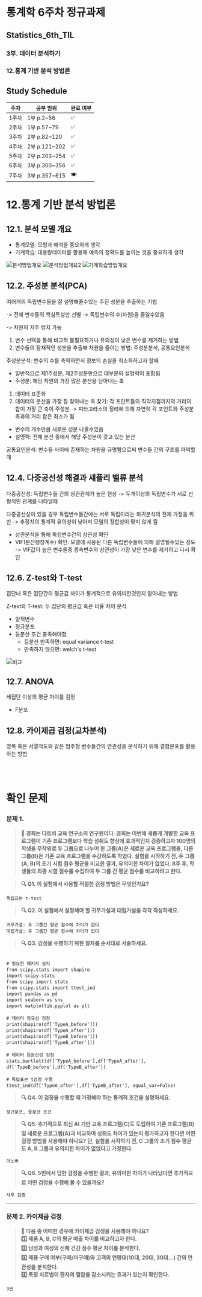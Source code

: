 # 통계학 6주차 정규과제

## Statistics_6th_TIL

### 3부. 데이터 분석하기
### 12.통계 기반 분석 방법론



## Study Schedule

|주차 | 공부 범위     | 완료 여부 |
|----|----------------|----------|
|1주차| 1부 p.2~56     | ✅      |
|2주차| 1부 p.57~79    | ✅      | 
|3주차| 2부 p.82~120   | ✅      | 
|4주차| 2부 p.121~202  | ✅      | 
|5주차| 2부 p.203~254  | ✅      | 
|6주차| 3부 p.300~356  | ✅      | 
|7주차| 3부 p.357~615  | 🍽️      |

<!-- 여기까진 그대로 둬 주세요-->

# 12.통계 기반 분석 방법론

## 12.1. 분석 모델 개요
- 통계모델: 모형과 해석을 중요하게 생각
- 기계학습: 대용량데이터를 활용해 예측의 정확도를 높이는 것을 중요하게 생각

![분석방법개요](./images/study6/스크린샷%202025-05-16%20오후%207.31.22.png)
![분석방법개요2](./images/study6/스크린샷%202025-05-16%20오후%207.31.34.png)
![기계학습방법개요](./images/study6/스크린샷%202025-05-16%20오후%207.32.33.png)


## 12.2. 주성분 분석(PCA)

여러개의 독립변수들을 잘 설명해줄수있는 주된 성분을 추출하는 기법

-> 전체 변수들의 핵심특성만 선별 -> 독립변수의 수(차원)을 줄일수있음

-> 차원의 저주 방지 가능

1. 변수 선택을 통해 비교적 불필요하거나 유의성이 낮은 변수를 제거하는 방법
2. 변수들의 잠재적인 성분을 추출해 차원을 줄이는 방법: 주성분분석, 공통요인분석

주성분분석: 변수의 수를 축약하면서 정보의 손실을 최소화하고자 할때
- 일반적으로 제1주성분, 제2주성분만으로 대부분의 설명력이 포함됨
- 주성분: 해당 차원의 가장 많은 분산을 담아내는 축
1. 데이터 표준화
2. 데이터의 분산을 가장 잘 찾아내는 축 찾기: 각 포인트들의 직각지점까지의 거리의 합이 가장 큰 축이 주성분 -> 피타고라스의 정리에 의해 자연히 각 포인트와 주성분 축과의 거리 합은 최소가 됨
- 변수의 개수만큼 새로운 성분 나올수있음
- 설명력: 전체 분산 중에서 해당 주성분이 갖고 있는 분산

공통요인분석: 변수들 사이에 존재하는 차원을 규명함으로써 변수들 간의 구조를 파악할때 


## 12.4. 다중공선성 해결과 섀플리 밸류 분석
다중공선성: 독립변수들 간의 상관관계가 높은 현상 -> 두개이상의 독립변수가 서로 선형적인 관계를 나타낼때

다중공선성이 있을 경우 독립변수들간에는 서로 독립이라는 회귀분석의 전제 가정을 위반 -> 추정치의 통계적 유의성이 낮아져 모델의 정합성이 맞지 않게 됨
- 상관분석을 통해 독립변수간의 상관성 확인
- VIF(분산팽창계수) 확인: 모델에 사용된 다른 독립변수들에 의해 설명될수있는 정도 -> VIF값이 높은 변수들중 종속변수와 상관성이 가장 낮은 변수를 제거하고 다시 확인


## 12.6. Z-test와 T-test
집단내 혹은 집단간의 평균값 차이가 통계적으로 유의미한것인지 알아내는 방법

Z-test와 T-test: 두 집단의 평균값 혹은 비율 차이 분석
- 양적변수
- 정규분포
- 등분산 조건 충족해야함
    - 등분산 만족하면: equal variance t-test
    - 만족하지 않으면: welch's t-test

![비교](./images/study6/스크린샷%202025-05-16%20오후%208.09.52.png)


## 12.7. ANOVA
세집단 이상의 평균 차이를 검정
- F분포


## 12.8. 카이제곱 검정(교차분석)
명목 혹은 서열척도와 같은 범주형 변수들간의 연관성을 분석하기 위해 결합분포를 활용하는 방법


<br>
<br>

# 확인 문제

### **문제 1.**
> **🧚 경희는 다트비 교육 연구소의 연구원이다. 경희는 이번에 새롭게 개발한 교육 프로그램이 기존 프로그램보다 학습 성취도 향상에 효과적인지 검증하고자 100명의 학생을 무작위로 두 그룹으로 나누어 한 그룹(A)은 새로운 교육 프로그램을, 다른 그룹(B)은 기존 교육 프로그램을 수강하도록 하였다. 실험을 시작하기 전, 두 그룹(A, B)의 초기 시험 점수 평균을 비교한 결과, 유의미한 차이가 없었다. 8주 후, 학생들의 최종 시험 점수를 수집하여 두 그룹 간 평균 점수를 비교하려고 한다.**   

> **🔍 Q1. 이 실험에서 사용할 적절한 검정 방법은 무엇인가요?**

```
독립표본 t-test
```

> **🔍 Q2. 이 실험에서 설정해야 할 귀무가설과 대립가설을 각각 작성하세요.**

```
귀무가설: 두 그룹간 평균 점수에 차이가 없다
대립가설: 두 그룹간 평균 점수에 차이가 있다
```

> **🔍 Q3. 검정을 수행하기 위한 절차를 순서대로 서술하세요.**

<!--P.337의 실습 코드 흐름을 확인하여 데이터를 불러온 후부터 어떤 절차로 검정을 수행해야 하는지 고민해보세요.-->

```

# 필요한 패키지 설치
from scipy.stats import shapiro
import scipy.stats
from scipy import stats
from scipy.stats import ttest_ind
import pandas as pd
import seaborn as sns
import matplotlib.pyplot as plt

# 데이터 정규성 검정
print(shapiro(df['TypeA_before']))
print(shapiro(df['TypeA_after']))
print(shapiro(df['TypeB_before']))
print(shapiro(df['TypeB_after']))

# 데이터 등분산성 검정
stats.bartlett(df['TypeA_before'],df['TypeA_after'], df['TypeB_before'],df['TypeB_after'])

# 독립표본 t검정 수행
ttest_ind(df['TypeA_after'],df['TypeB_after'], equal_var=False)

```

> **🔍 Q4. 이 검정을 수행할 때 가정해야 하는 통계적 조건을 설명하세요.**

```
정규분포, 등분산 조건 
```

> **🔍 Q5. 추가적으로 최신 AI 기반 교육 프로그램(C)도 도입하여 기존 프로그램(B) 및 새로운 프로그램(A)과 비교하여 성취도 차이가 있는지 평가하고자 한다면 어떤 검정 방법을 사용해야 하나요? 단, 실험을 시작하기 전, C 그룹의 초기 점수 평균도 A, B 그룹과 유의미한 차이가 없었다고 가정한다.**

```
아노바
```

> **🔍 Q6. 5번에서 답한 검정을 수행한 결과, 유의미한 차이가 나타났다면 추가적으로 어떤 검정을 수행해 볼 수 있을까요?**

```
사후 검증
```

---

### **문제 2. 카이제곱 검정**  
> **🧚 다음 중 어떠한 경우에 카이제곱 검정을 사용해야 하나요?   
1️⃣ 제품 A, B, C의 평균 매출 차이를 비교하고자 한다.  
2️⃣ 남성과 여성의 신체 건강 점수 평균 차이를 분석한다.  
3️⃣ 제품 구매 여부(구매/미구매)와 고객의 연령대(10대, 20대, 30대…) 간의 연관성을 분석한다.  
4️⃣ 특정 치료법이 환자의 혈압을 감소시키는 효과가 있는지 확인한다.**  

```
3번
```

